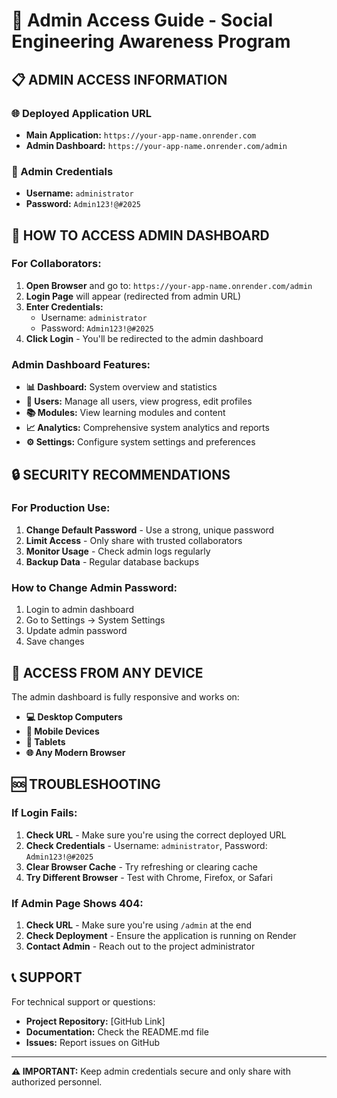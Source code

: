 # 🔐 Admin Access Guide - Social Engineering Awareness Program

## 📋 **ADMIN ACCESS INFORMATION**

### **🌐 Deployed Application URL**
- **Main Application:** `https://your-app-name.onrender.com`
- **Admin Dashboard:** `https://your-app-name.onrender.com/admin`

### **👤 Admin Credentials**
- **Username:** `administrator`
- **Password:** `Admin123!@#2025`

## 🚀 **HOW TO ACCESS ADMIN DASHBOARD**

### **For Collaborators:**

1. **Open Browser** and go to: `https://your-app-name.onrender.com/admin`
2. **Login Page** will appear (redirected from admin URL)
3. **Enter Credentials:**
   - Username: `administrator`
   - Password: `Admin123!@#2025`
4. **Click Login** - You'll be redirected to the admin dashboard

### **Admin Dashboard Features:**
- **📊 Dashboard:** System overview and statistics
- **👥 Users:** Manage all users, view progress, edit profiles
- **📚 Modules:** View learning modules and content
- **📈 Analytics:** Comprehensive system analytics and reports
- **⚙️ Settings:** Configure system settings and preferences

## 🔒 **SECURITY RECOMMENDATIONS**

### **For Production Use:**
1. **Change Default Password** - Use a strong, unique password
2. **Limit Access** - Only share with trusted collaborators
3. **Monitor Usage** - Check admin logs regularly
4. **Backup Data** - Regular database backups

### **How to Change Admin Password:**
1. Login to admin dashboard
2. Go to Settings → System Settings
3. Update admin password
4. Save changes

## 📱 **ACCESS FROM ANY DEVICE**

The admin dashboard is fully responsive and works on:
- **💻 Desktop Computers**
- **📱 Mobile Devices**
- **📱 Tablets**
- **🌐 Any Modern Browser**

## 🆘 **TROUBLESHOOTING**

### **If Login Fails:**
1. **Check URL** - Make sure you're using the correct deployed URL
2. **Check Credentials** - Username: `administrator`, Password: `Admin123!@#2025`
3. **Clear Browser Cache** - Try refreshing or clearing cache
4. **Try Different Browser** - Test with Chrome, Firefox, or Safari

### **If Admin Page Shows 404:**
1. **Check URL** - Make sure you're using `/admin` at the end
2. **Check Deployment** - Ensure the application is running on Render
3. **Contact Admin** - Reach out to the project administrator

## 📞 **SUPPORT**

For technical support or questions:
- **Project Repository:** [GitHub Link]
- **Documentation:** Check the README.md file
- **Issues:** Report issues on GitHub

---

**⚠️ IMPORTANT:** Keep admin credentials secure and only share with authorized personnel.
